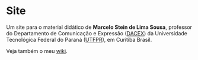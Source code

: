 # Site

Um site para o material didático de **Marcelo Stein de Lima Sousa**, professor do Departamento de Comunicação e Expressão ([DACEX](http://www.dacex.ct.utfpr.edu.br)) da Universidade Tecnológica Federal do Paraná ([UTFPR](http://www.utfpr.edu.br)), em Curitiba Brasil.

Veja também o meu [wiki](http://pagi.wikidot.com).